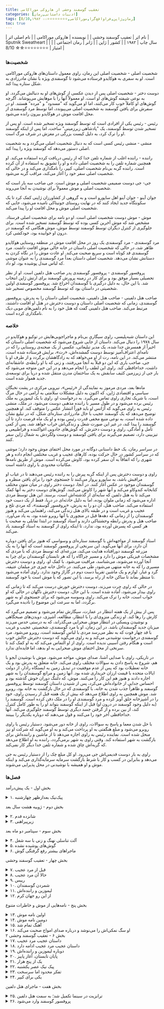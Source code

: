 ```yaml
---
title: تعقیب گوسفند وحشی از هاروکی موراکامی
categories: [ادبیات داستانی,رمان]
tags: [رمان,ژاپن,فراواقع‌گرا,موراکامی,⭐⭐⭐⭐⭐⭐⭐⭐☆☆ 8/10,۱۹۸۲]
toc: true
---
```


| نام اثر | تعقیب گوسفند وحشی |
| نویسنده | هاروکی موراکامی |
| نام اصلی اثر | Sputnik Sweatheart  |
| سال چاپ | ۱۹۸۲ |
| کشور | ژاپن |
| ژانر | رمان اجتماعی |
| امتیاز | ⭐⭐⭐⭐⭐⭐⭐⭐☆☆ 8/10 |

### شخصیت‌ها

شخصیت اصلی - شخصیت اصلی این رمان، راوی معمول داستان‌های هاروکی موراکامی است. او به سفری به هوکایدو فرستاده می‌شود تا گوسفندی ویژه با نشان مادرزادی به شکل ستاره پیدا کند.

دوست دختر - شخصیت اصلی پس از دیدن عکسی از گوش‌های او به دنبالش می‌گردد. او به نوعی شیفته گوش‌های او است. او معمولاً آنها را با موهایش می‌پوشاند. اگرچه گوش‌های او کاملاً خوب کار می‌کنند، اما او می‌گوید که "مسدود" و "مرده" هستند. او در سفرش برای یافتن گوسفند به شخصیت اصلی می‌پیوندد، اما توسط مرد گوسفندی از محل اقامت موش در هوکایدو بیرون رانده می‌شود.

رئیس - رئیس یکی از افرادی است که توسط گوسفند ویژه تسخیر شده است. او پس از تسخیر شدن توسط گوسفند، یک "پادشاهی زیرزمینی" ساخت، اما پس از اینکه گوسفند او را ترک کرد، به دلیل کیست بزرگی در مغزش در شرف مرگ است.

منشی - منشی رئیس کسی است که به دنبال شخصیت اصلی می‌گردد و به شخصیت اصلی دستور می‌دهد که گوسفند ویژه را پیدا کند.

راننده - راننده اغلب از شماره تلفن خدا که از رئیس دریافت کرده استفاده می‌کند. او همچنین شماره تلفن را به شخصیت اصلی داده و او را تشویق به استفاده از آن کرده است. راننده گربه بی‌نام شخصیت اصلی، کیپر، را نامگذاری می‌کند و در حالی که شخصیت اصلی سفر خود را آغاز می‌کند، مراقب گربه می‌شود.

جی- جی دوست صمیمی شخصیت اصلی و موش است. جی صاحب سه بار است که شخصیت اصلی و موش معمولاً برای نوشیدن به آنجا می‌روند.

جوان آینو - جوان آینو اهل ساپورو است و به گروهی از کشاورزان ژاپنی کمک کرد تا یک سکونتگاه جدید ایجاد کنند که در نهایت روستای جونیتاکی نامیده می‌شود، جایی که شخصیت اصلی موش و محل اقامت او را پیدا می‌کند.

موش - موش دوست شخصیت اصلی است. او دو نامه برای شخصیت اصلی فرستاد. مشخص شد که موش آخرین کسی بوده که توسط گوسفند تسخیر شده است. برای جلوگیری از کنترل دیگران توسط گوسفند توسط موش، موش هنگامی که گوسفند در درون او خوابیده بود، خودکشی کرد.

مرد گوسفندی - مرد گوسفندی یک روز در محل اقامت موش در منطقه روستایی هوکایدو ظاهر شد، در حالی که شخصیت اصلی داستان در خانه خالی موش اقامت داشت. مرد گوسفندی قد کوتاه است و سریع صحبت می‌کند. او عادت موش را در نگاه کردن به دستانش نشان می‌دهد. شخصیت اصلی داستان بعداً مرد گوسفندی را به عنوان موشی که لباس مبدل پوشیده بود، لو داد.

پروفسور گوسفندی - پروفسور گوسفندی پدر صاحب هتل دلفین است. او از نظر تحصیلی بسیار موفق بود و برای کار در زمینه پرورش گوسفند برای ارتش ژاپن انتخاب شد. با این حال، به دلیل درگیری با گوسفندان اخراج شد. پروفسور گوسفندی اولین شخصیتی در داستان بود که توسط گوسفند مخصوص تسخیر شد.

صاحب هتل دلفینی - صاحب هتل دلفینی، شخصیت اصلی داستان را به پدرش، پروفسور گوسفندی، زمانی که شخصیت اصلی داستان و دوست دخترش در هتل او اقامت داشتند، مرتبط می‌کند. صاحب هتل دلفینی گفت که هتل خود را به نام دلفین‌های موبی دیک نامگذاری کرده است.

### خلاصه

این داستان شبه‌پلیسی، راوی سیگاریِ بی‌نام و ماجراجویی‌هایش در توکیو و هوکایدو در سال ۱۹۷۸ را دنبال می‌کند. داستان از جایی شروع می‌شود که شخصیت اصلی داستان که اخیراً از همسرش جدا شده، یک مدیر تبلیغاتی، عکسی از یک صحنه‌ی روستایی را که در نامه‌ای اعتراف‌آمیز توسط دوست گمشده‌اش، «رت»، برایش فرستاده شده است، منتشر می‌کند. در این نامه، رت از او می‌خواهد که به زادگاهشان برگردد و از طرف او با جی، صاحب باری که این دو قبلاً به آنجا می‌رفتند، و زنی که با او رابطه‌ی عاشقانه‌ای داشت، خداحافظی کند. راوی این لطف را انجام می‌دهد و در این حین متوجه می‌شود که بار جی از زیرزمین کثیف سابقش به یک ساختمان مدرن منتقل شده و دریا برای توسعه‌ی جدید هموار شده است.

ماه‌ها بعد، مردی مرموز به نمایندگی از «رئیس»، نیرویی مرکزی در پشت نخبگان سیاسی و اقتصادی ژاپن، که اکنون به دلیل مشکلات سلامتی به آرامی در حال مرگ است، با شریک تجاری راوی تماس می‌گیرد. به درخواست او، راوی با یک لیموزین به ملک رئیس برده می‌شود و در طول مسیر با راننده مذهبی دوست می‌شود. در ملک، منشی رئیس به راوی می‌گوید که آژانس او باید فوراً انتشار عکس را متوقف کند. او همچنین توضیح می‌دهد که یک گوسفند عجیب با خال مادرزادی ستاره‌ای شکل، که در تبلیغ نشان داده شده است، به نوعی منبع مخفی قدرت رئیس بوده و او یک ماه فرصت دارد تا آن گوسفند را پیدا کند، در غیر این صورت شغل و زندگی‌اش خراب خواهد شد. پس از کمی تأمل و آمادگی، راوی و دوست دخترش، که گوش‌های جادویی اغواکننده و فراطبیعی و تیزبینی دارد، تصمیم می‌گیرند برای یافتن گوسفند و دوست ولگردش به شمال ژاپن سفر کنند.

در سراسر رمان، یک خط داستانی دوگانه در مورد محل اختفای موش وجود دارد؛ موشی که در سراسر کشور در حال حرکت بوده، کارهای عجیب و غریب مختلفی انجام داده و هر شهری را که اتفاقاً به آن سفر کرده بود، کاوش می‌کرده است. موش از طریق نامه‌ها مکاتبات محدودی با راوی داشته است.

راوی و دوست دخترش پس از اینکه گربه پیرش را به راننده رئیس می‌دهند تا در غیاب او مراقبش باشد، به ساپورو پرواز می‌کنند تا جستجوی خود را برای یافتن منظره و گوسفندان موجود در عکس آغاز کنند. در آنجا، دوست دختر راوی در میان متون مختلف کتابخانه کندوکاو می‌کند و آنها شهر را کاوش می‌کنند. گوش‌های دوست دختر به آنها کمک می‌کند تا به هتل دلفین که سایه‌ای از گذشته‌اش است، برسند. این هتل توسط مردی اداره می‌شود که زمانی ملوان بوده، اما به دلیل حادثه‌ای در دریا، فقط از یک دست خود استفاده می‌کند. صاحب هتل، آن دو را به پدرش، «پروفسور گوسفند»، که مردی تلخ و عجیب و غریب است و در طبقه بالای هتل زندگی می‌کند، راهنمایی می‌کند و هنوز گوسفندان را از زمانی که دهه‌ها قبل در منچوری با آنها روبرو شده بود، به یاد می‌آورد. صاحب هتل و پدرش رابطه وحشتناکی دارند و استاد گوسفند در ابتدا تمایلی به صحبت با هر کسی که پسرش آورده بود، ندارد، تا اینکه راوی از گوسفند به استاد گوسفند یاد می‌کند.

استاد گوسفند از مواجهه‌اش با گوسفند ستاره‌ای و وسواسی که هنوز برای یافتن دوباره آن دارد، برای آنها می‌گوید. این سرنخی از پروفسور گوسفند است که آنها را به یک مزرعه گوسفند دورافتاده هدایت می‌کند، مزرعه‌ای که توسط مردی که با مردی که مشخصات فیزیکی موش را دارد و مسیر چراگاه را که هر تابستان گوسفندان برای چرا به آنجا آورده می‌شوند، می‌شناسد، مراقبت می‌شود. با کمک او، راوی و دوست دخترش مسیری را که به خانه منتهی می‌شود، طی می‌کنند. در داخل خانه چیزی جز مبلمان عتیقه، گرد و غبار، لوازم و یک ماشین تقریباً دست دوم در گاراژ وجود ندارد. راوی آماده می‌شود تا منتظر بماند تا ساکن خانه از راه برسد، با این تصور که یا موش است یا خود گوسفند.

در حالی که راوی چرت می‌زند، دوست دخترش خورش درست می‌کند که تا زمانی که راوی بیدار می‌شود، آماده شده است. با این حال، دوست دخترش ناگهان در حالی که او خواب است، خانه را ترک می‌کند. راوی وسوسه می‌شود که برای جستجوی او به شهر برگردد، اما به سرعت این موضوع را نادیده می‌گیرد.

پس از بیش از یک هفته انتظار در عمارت، سیگارش تمام می‌شود و تصمیم می‌گیرد که کارش را رها کند. او زندگی منزوی‌ای را با انتظار، مطالعه، آشپزی، دویدن‌های صبحگاهی و نوشیدن ویسکی در انتظار موش صحرایی می‌گذراند، که به درستی حدس می‌زند میزبان جدید گوسفندان باشد. در این زمان، او با مرد گوسفندی، شخصیتی عجیب و غریب با قد چهار فوت که به نظر می‌رسد مردی با لباس گوسفند است، روبرو می‌شود. مرد گوسفندی درخواست نوشیدنی می‌کند و به راوی می‌گوید که دوست دخترش حالش خوب است و هنگام رفتن آسیبی ندیده است. راوی از او التماس می‌کند که به او کمک کند تا سرنخی از محل اختفای موش صحرایی به او بدهد، اما فایده‌ای ندارد.

در تاریکی، راوی با صدایی آشنا، صدای موش، مواجه می‌شود. موش با نوشیدن آبجو با هم، شروع به پاسخ دادن به سوالات مختلف راوی می‌کند. خانه متعلق به پدرش بود و یک خانه تعطیلات بود که پس از عدم موفقیت در تبدیل زمین به ایستگاه رادار، از دولت ایالات متحده با قیمت ارزان خریداری شده بود. آنها زمین و مراتع گوسفندان را به شهر اجاره دادند و هنوز هم این کار را می‌کنند. موش، که دلتنگ دوران خوش گذشته بود و احساس جدایی از خانواده‌اش می‌کرد، پس از شنیدن داستان گوسفند توسط پروفسور گوسفند و ظاهراً جذب شدن به خانه، با گوسفندی که در حال بازگشت به خانه بود، روبرو شد. موش همچنین به راوی اطلاع می‌دهد که بیش از یک هفته قبل از رسیدن راوی، خود را در آشپزخانه حلق آویز کرده و مرد گوسفندی او را در ملک دفن کرده است. گوسفند را (به دلیل وجود گوسفند در درون او) قبل از اینکه گوسفند بتواند او را به طور کامل کنترل کند، از بین برده و از گرفتن جسد دیگری توسط گوسفند جلوگیری می‌کند. آنها خداحافظی آخر خود را می‌کنند و قول می‌دهند که دوباره یکدیگر را ببینند.

با حل شدن معما و پاسخ به سوالات، راوی از خانه دور می‌شود. دستیار رئیس با راوی روبرو می‌شود و مبلغ هنگفتی به او پرداخت می‌کند و به او می‌گوید که شرکت او نیز منحل شده است. نماینده رئیس به راوی اجازه می‌دهد تا از ماشین و راننده‌اش برای بازگشت به شهر استفاده کند. وقتی راوی به شهر برمی‌گردد، راننده به او اطلاع می‌دهد که گربه‌اش چاق شده و شماره تلفن خدا دیگر کار نمی‌کند.

راوی به بار دوست قدیمی‌اش جی می‌رود. او کل مبلغ چک را از دستیار رئیس به جی می‌دهد و بنابراین در کسب و کار با شرط بازگشت سرمایه سرمایه‌گذاری می‌کند و اینکه موش و او همیشه با نوشیدنی در محل پذیرایی می‌شوند.

### فصل‌ها

بخش اول - یک پیش‌درآمد
<details>
  <summary>۱. پیک‌نیک بعدازظهر چهارشنبه</summary>
</details>

بخش دوم - ژويیه هشت سال بعد
<details>
  <summary>۲. شانزده قدم</summary>
</details>
<details>
  <summary>۳. زیر‌پیراهنی</summary>
</details>

بخش سوم - سپتامبر دو ماه بعد
<details>
  <summary>۴. آلت تناسلی نهنگ و زنی با سه شغل</summary>
</details>
<details>
  <summary>۵. گوش‌های پوشیده نشده</summary>
</details>
<details>
  <summary>۶. ماجراهای بیشتر رفع گرفتگی گوش</summary>
</details>

بخش چهار - تعقیب گوسفند وحشی
<details>
  <summary>۷. قبل از مرد عجیب</summary>
</details>
<details>
  <summary>۸. حالا آن مرد عجیب</summary>
</details>
<details>
  <summary>۹. رییس</summary>
</details>
<details>
  <summary>۱۰. شمردن گوسفندان</summary>
</details>
<details>
  <summary>۱۱. لیموزین و راننده‌اش</summary>
</details>
<details>
  <summary>۱۲. از این رو جهان کرم</summary>
</details>

بخش پنج - نامه‌هایی از موش و خاطرات متنوع
<details>
  <summary>۱۳. اولین نامه موش</summary>
  تاریخ پست: ۲۱ دسامبر، یک سال پیش
</details>
<details>
  <summary>۱۴. دومین نامه موش</summary>
  مهر پستی ماه مه، امسال
</details>
<details>
  <summary>۱۵. آهنگ تمام شد</summary>
</details>
<details>
  <summary>۱۶. او سگ نمکی‌اش را می‌نوشد و درباره صدای امواج صحبت می‌کند</summary>
</details>
بخش ۶ - تعقیب گوسفند وحشی ۲
<details>
  <summary>۱۷. داستان عجیب مرد عجیب</summary>
</details>
<details>
  <summary>۱۸. داستان عجیب مرد عجیب ادامه دارد</summary>
</details>
<details>
  <summary>۱۹. دوباره لیموزین و راننده‌اش</summary>
</details>
<details>
  <summary>۲۰. پایان تابستان، آغاز پاییز</summary>
</details>
<details>
  <summary>۲۱. یک از پنج هزار</summary>
</details>
<details>
  <summary>۲۲. پیک نیک عصر یکشنبه</summary>
</details>
<details>
  <summary>۲۳. تفکر محدود اما سرسخت</summary>
</details>
<details>
  <summary>۲۴. یکی برای کیپر</summary>
</details>

بخش هفت - ماجرای هتل دلفین
<details>
  <summary>۲۵. ترانزیت در سینما تکمیل شد؛ به سمت هتل دلفین</summary>
</details>
<details>
  <summary>۲۶. پروفسور گوسفند وارد می‌شود</summary>
</details>
